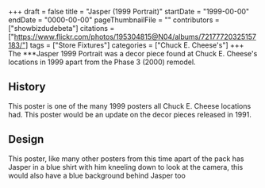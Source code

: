 +++
draft = false
title = "Jasper (1999 Portrait)"
startDate = "1999-00-00"
endDate = "0000-00-00"
pageThumbnailFile = ""
contributors = ["showbizdudebeta"]
citations = ["https://www.flickr.com/photos/195304815@N04/albums/72177720325157183/"]
tags = ["Store Fixtures"]
categories = ["Chuck E. Cheese's"]
+++
The ***Jasper 1999 Portrait was a decor piece found at Chuck E. Cheese's locations in 1999 apart from the Phase 3 (2000) remodel. 



## History 



This poster is one of the many 1999 posters all Chuck E. Cheese locations had. This poster would be an update on the decor pieces released in 1991. 



## Design



This poster, like many other posters from this time apart of the pack has Jasper in a blue shirt with him kneeling down to look at the camera, this would also have a blue background behind Jasper too 
